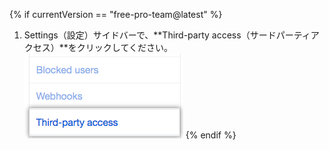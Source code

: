 {% if currentVersion == "free-pro-team@latest" %}
  1. Settings（設定）サイドバーで、**Third-party access（サードパーティアクセス）**をクリックしてください。 ![左のサイドバーの{{ site.data.variables.product.prodname_oauth_app }}アクセスタブ](/assets/images/help/settings/settings-sidebar-third-party-access.png)
{% endif %}

